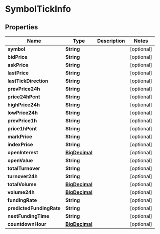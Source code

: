 
# SymbolTickInfo

## Properties
Name | Type | Description | Notes
------------ | ------------- | ------------- | -------------
**symbol** | **String** |  |  [optional]
**bidPrice** | **String** |  |  [optional]
**askPrice** | **String** |  |  [optional]
**lastPrice** | **String** |  |  [optional]
**lastTickDirection** | **String** |  |  [optional]
**prevPrice24h** | **String** |  |  [optional]
**price24hPcnt** | **String** |  |  [optional]
**highPrice24h** | **String** |  |  [optional]
**lowPrice24h** | **String** |  |  [optional]
**prevPrice1h** | **String** |  |  [optional]
**price1hPcnt** | **String** |  |  [optional]
**markPrice** | **String** |  |  [optional]
**indexPrice** | **String** |  |  [optional]
**openInterest** | [**BigDecimal**](BigDecimal.md) |  |  [optional]
**openValue** | **String** |  |  [optional]
**totalTurnover** | **String** |  |  [optional]
**turnover24h** | **String** |  |  [optional]
**totalVolume** | [**BigDecimal**](BigDecimal.md) |  |  [optional]
**volume24h** | [**BigDecimal**](BigDecimal.md) |  |  [optional]
**fundingRate** | **String** |  |  [optional]
**predictedFundingRate** | **String** |  |  [optional]
**nextFundingTime** | **String** |  |  [optional]
**countdownHour** | [**BigDecimal**](BigDecimal.md) |  |  [optional]



